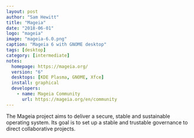 ```yaml
---
layout: post
author: "Sam Hewitt"
title: "Mageia"
date: "2018-06-01"
logo: "mageia"
image: "mageia-6.0.png"
caption: "Mageia 6 with GNOME desktop"
tags: [desktop]
category: [intermediate]
notes:
  homepage: https://mageia.org/
  version: "6"
  desktops: [KDE Plasma, GNOME, Xfce]
  install: graphical
  developers:
    - name: Mageia Community
      url: https://mageia.org/en/community
---
```


The Mageia project aims to deliver a secure, stable and sustainable operating system. Its goal is to set up a stable and trustable governance to direct collaborative projects.
